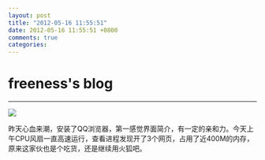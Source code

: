 ```yaml
---
layout: post
title: "2012-05-16 11:55:51"
date: 2012-05-16 11:55:51 +0800
comments: true
categories: 
---
```


# freeness's blog

----------

![](http://okqmqrbgo.bkt.clouddn.com/201205161155511.jpg)

>
昨天心血来潮，安装了QQ浏览器，第一感觉界面简介，有一定的亲和力。今天上午CPU风扇一直高速运行，查看进程发现开了3个网页，占用了近400M的内存，原来这家伙也是个吃货，还是继续用火狐吧。